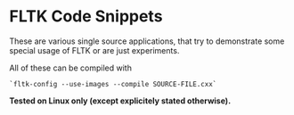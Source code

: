 # FLTK Code Snippets

These are various single source applications, that
try to demonstrate some special usage of FLTK or
are just experiments.

All of these can be compiled with

	`fltk-config --use-images --compile SOURCE-FILE.cxx`

**Tested on Linux only (except explicitely stated otherwise).**
